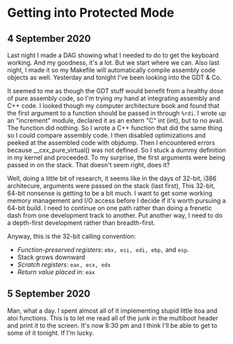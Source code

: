 # Getting into Protected Mode

## 4 September 2020
Last night I made a DAG showing what I needed to do to get the keyboard
working. And my goodness, it's a lot. But we start where we can. Also last
night, I made it so my Makefile will automatically compile assembly code
objects as well. Yesterday and tonight I've been looking into the GDT & Co.

It seemed to me as though the GDT stuff would benefit from a healthy dose
of pure assembly code, so I'm trying my hand at integrating assembly and
C++ code. I looked though my computer architecture book and found that
the first argument to a function should be passed in through `%rdi`. 
I wrote up an "increment" module, declared it as an extern "C" int (int),
but to no avail. The function did nothing. So I wrote a C++ function that
did the same thing so I could compare assembly code. I then disabled optimizations
and peeked at the assembled code with objdump. Then I encountered errors
because __cxx_pure_virtual() was not defined. So I stuck a dummy definition
in my kernel and proceeded. To my surprise, the 
first arguments were being passed in on the stack. That doesn't seem right, does it?

Well, doing a little bit of research, it seems like in the days of 32-bit, i386 
architecure, arguments were passed on the stack (last first), This 32-bit, 64-bit
nonsense is getting to be a bit much. I want to get some working memory management
and I/O access before I decide if it's worth pursuing a 64-bit build. I need to
continue on one path rather than doing a frenetic dash from one development track
to another. Put another way, I need to do a depth-first development rather than
breadth-first.

Anyway, this is the 32-bit calling convention:

- *Function-preserved registers*: `ebx, esi, edi, ebp,` and `esp`. 
- Stack grows downward
- *Scratch registers*: `eax, ecx, edx`
- *Return value placed in*: `eax`

## 5 September 2020
Man, what a day. I spent almost all of it implementing stupid little itoa and atoi
functions. This is to let me read all of the junk in the multiboot header and print
it to the screen. It's now 8:30 pm and I think I'll be able to get to some of it tonight.
If I'm lucky.
